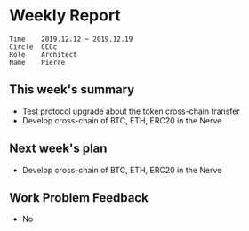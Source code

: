 # Weekly Report 

```
Time	2019.12.12 ~ 2019.12.19
Circle	CCCc
Role	Architect
Name	Pierre
```
## This week's summary

- Test protocol upgrade about the token cross-chain transfer
- Develop cross-chain of BTC, ETH, ERC20 in the Nerve

## Next week's plan

- Develop cross-chain of BTC, ETH, ERC20 in the Nerve

## Work Problem Feedback

- No

